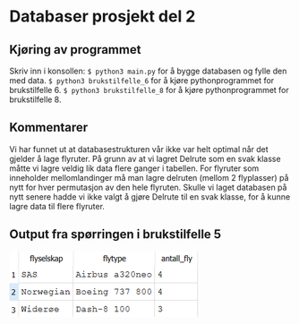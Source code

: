 # Databaser prosjekt del 2
## Kjøring av programmet
Skriv inn i konsollen:
`$ python3 main.py` for å bygge databasen og fylle den med data.
`$ python3 brukstilfelle_6` for å kjøre pythonprogrammet for brukstilfelle 6.
`$ python3 brukstilfelle_8` for å kjøre pythonprogrammet for brukstilfelle 8.

## Kommentarer
Vi har funnet ut at databasestrukturen vår ikke var helt optimal når det gjelder å lage flyruter. På grunn av at vi lagret Delrute som en svak klasse måtte vi lagre veldig lik data flere ganger i tabellen. For flyruter som inneholder mellomlandinger må man lagre delruten (mellom 2 flyplasser) på nytt for hver permutasjon av den hele flyruten. Skulle vi laget databasen på nytt senere hadde vi ikke valgt å gjøre Delrute til en svak klasse, for å kunne lagre data til flere flyruter.

## Output fra spørringen i brukstilfelle 5
![Output av spørringen i brukstilfelle 5](./brukstilfelle_5.png)
